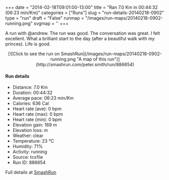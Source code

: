 +++
date = "2014-02-18T09:01:00-13:00"
title = "Ran 7.0 Km in 00:44:32 (06:23 min/Km)"
categories = ["Runs"]
slug = "run-details-20140218-0902"
type = "run"
draft = "False"
runmap = "/images/run-maps/20140218-0902-running.png"
svgmap = '<polyline points="100 36, 96 37, 90 39, 88 42, 86 42, 85 41, 72 52, 64 58, 57 61, 48 61, 42 60, 21 58, 11 61, 1 61, 0 64, 0 61, 21 59, 48 61, 59 60, 66 56, 84 42, 88 43, 89 39, 93 38">'
+++

A run with @andrew. The run was good.  The conversation was great. I felt excellent. What a brilliant start to the day (after a beautiful walk with my princes). Life is good. 



<!--more-->

<center>
[![Click to see the run on SmashRun](/images/run-maps/20140218-0902-running.png "A map of this run")](http://smashrun.com/peter.smith/run/886654)
</center>

#### Run details

* Distance: 7.0 Km
* Duration: 00:44:32
* Average pace: 06:23 min/Km
* Calories: 636 Cal
* Heart rate (ave): 0 bpm
* Heart rate (max): 0 bpm
* Heart rate (min): 0 bpm
* Elevation gain: 169 m
* Elevation loss:  m
* Weather: clear
* Temperature: 23 &deg;C
* Humidity: 71%
* Activity: running
* Source: tcxfile
* Run ID: 886654

Full details at [SmashRun](http://smashrun.com/peter.smith/run/886654)